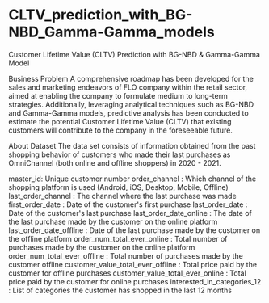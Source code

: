 # CLTV_prediction_with_BG-NBD_Gamma-Gamma_models

Customer Lifetime Value (CLTV) Prediction with BG-NBD & Gamma-Gamma Model

Business Problem
A comprehensive roadmap has been developed for the sales and marketing endeavors of FLO company within the retail sector, aimed at enabling the company to formulate medium to long-term strategies. Additionally, leveraging analytical techniques such as BG-NBD and Gamma-Gamma models, predictive analysis has been conducted to estimate the potential Customer Lifetime Value (CLTV) that existing customers will contribute to the company in the foreseeable future.

About Dataset
The data set consists of information obtained from the past shopping behavior of customers who made their last purchases as OmniChannel (both online and offline shoppers) in 2020 - 2021.

master_id: Unique customer number
order_channel : Which channel of the shopping platform is used (Android, iOS, Desktop, Mobile, Offline)
last_order_channel : The channel where the last purchase was made
first_order_date : Date of the customer's first purchase
last_order_date : Date of the customer's last purchase
last_order_date_online : The date of the last purchase made by the customer on the online platform
last_order_date_offline : Date of the last purchase made by the customer on the offline platform
order_num_total_ever_online : Total number of purchases made by the customer on the online platform
order_num_total_ever_offline : Total number of purchases made by the customer offline
customer_value_total_ever_offline : Total price paid by the customer for offline purchases
customer_value_total_ever_online : Total price paid by the customer for online purchases
interested_in_categories_12 : List of categories the customer has shopped in the last 12 months

